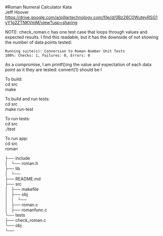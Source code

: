 #Roman Numeral Calculator Kata  
Jeff Hoover  
https://drive.google.com/a/pillartechnology.com/file/d/0Bz26C0WuteyRSG1yY1g2ZTNKVmM/view?usp=sharing  


NOTE: check_roman.c has one test case that loops through values and expected results.
I find this readable, but it has the downside of not showing the number of data points tested:

    Running suite(s): Conversion to Roman Number Unit Tests
    100%: Checks: 1, Failures: 0, Errors: 0

As a compromise, I am printf()ing the value and expectation of each data point as it they are tested:
   convert(1) should be I



To build:  
  cd src  
  make  

To build and run tests:  
  cd src  
  make run-test  

To run tests:  
  cd src  
  ./test  
  
To run app:  
  cd src  
  roman  
  
├── include  
│   └── roman.h  
├── lib  
│   └──  
├── README.md  
├── src  
│   ├── makefile  
│   ├── obj  
│   │   └──  
│   ├── roman.c  
│   ├── romanfunc.c  
└── tests  
    ├── check_roman.c  
    └── obj  
        └──  

